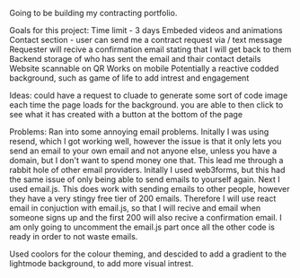 Going to be building my contracting portfolio.

Goals for this project:
Time limit - 3 days
Embeded videos and animations
Contact section - user can send me a contract request via / text message
Requester will recive a confirmation email stating that I will get back to them
Backend storage of who has sent the email and thair contact details
Website scannable on QR
Works on mobile
Potentially a reactive codded background, such as game of life to add intrest and engagement





Ideas:
could have a request to cluade to generate some sort of code image each time the page loads for the background. you are able to then click to see what it has created with a button at the bottom of the page



Problems:
Ran into some annoying email problems. 
Initally I was using resend, which I got working well, however the issue is that it only lets you send an email to your own email and not anyone else, unless you have a domain, but I don't want to spend money one that. This lead me through a rabbit hole of other email providers. Initally I used web3forms, but this had the same issue of only being able to send emails to yourself again. Next I used email.js. This does work with sending emails to other people, however they have a very stingy free tier of 200 emails. Therefore I will use react email in conjuction with email.js, so that I will recive and email when someone signs up and the first 200 will also recive a confirmation email. I am only going to uncomment the email.js part once all the other code is ready in order to not waste emails. 




Used coolors for the colour theming, and descided to add a gradient to the lightmode background, to add more visual intrest.